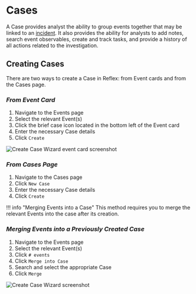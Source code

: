 # Cases
A Case provides analyst the ability to group events together that may be linked to an [incident](https://csrc.nist.gov/glossary/term/incident). It also provides the ability for analysts to add notes, search event observables, create and track tasks, and provide a history of all actions related to the investigation. 

## Creating Cases
There are two ways to create a Case in Reflex: from Event cards and from the Cases page.

### *From Event Card*
1. Navigate to the Events page
2. Select the relevant Event(s)
3. Click the brief case icon located in the bottom left of the Event card
4. Enter the necessary Case details
5. Click `Create`

![Create Case Wizard event card screenshot](../img/create_case_event_card.png)

### *From Cases Page*
1. Navigate to the Cases page
2. Click `New Case`
3. Enter the necessary Case details
4. Click `Create`

!!! info "Merging Events into a Case"
    This method requires you to merge the relevant Events into the case after its creation.

### *Merging Events into a Previously Created Case*
1. Navigate to the Events page
2. Select the relevant Event(s)
3. Click `# events`
4. Click `Merge into Case`
5. Search and select the appropriate Case
6. Click `Merge`

![Create Case Wizard screenshot](../img/create_case_wizard.png)

